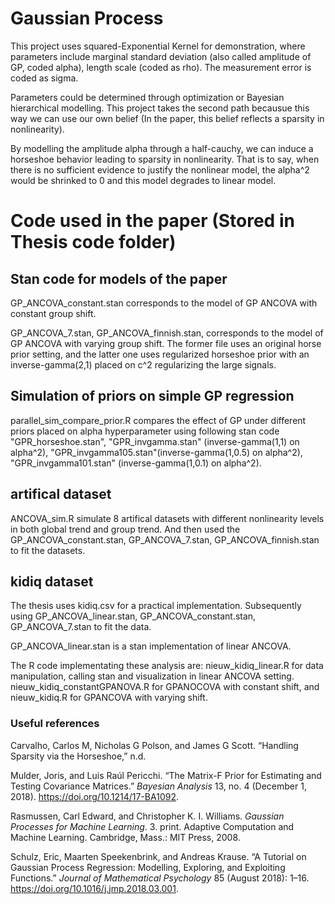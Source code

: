 # Gaussian Process

This project uses squared-Exponential Kernel for demonstration, where parameters include marginal standard deviation (also called amplitude of GP, coded alpha), length scale (coded as rho). The measurement error is coded as sigma.

Parameters could be determined through optimization or Bayesian hierarchical modelling. This project takes the second path becausue this way we can use our own belief (In the paper, this belief reflects a sparsity in nonlinearity).

By modelling the amplitude alpha through a half-cauchy, we can induce a horseshoe behavior leading to sparsity in nonlinearity. That is to say, when there is no sufficient evidence to justify the nonlinear model, the alpha^2 would be shrinked to 0 and this model degrades to linear model.

# Code used in the paper (Stored in Thesis code folder)
## Stan code for models of the paper
GP_ANCOVA_constant.stan corresponds to the model of GP ANCOVA with constant group shift.

GP_ANCOVA_7.stan, GP_ANCOVA_finnish.stan, corresponds to the model of GP ANCOVA with varying group shift. The former file uses an original horse prior setting, and the latter one uses regularized horseshoe prior with an inverse-gamma(2,1) placed on c^2 regularizing the large signals.

## Simulation of priors on simple GP regression
parallel_sim_compare_prior.R compares the effect of GP under different priors placed on alpha hyperparameter using following stan code "GPR_horseshoe.stan", "GPR_invgamma.stan" (inverse-gamma(1,1) on alpha^2), "GPR_invgamma105.stan"(inverse-gamma(1,0.5) on alpha^2), "GPR_invgamma101.stan" (inverse-gamma(1,0.1) on alpha^2).

## artifical dataset 
ANCOVA_sim.R simulate 8 artifical datasets with different nonlinearity levels in both global trend and group trend. And then used the GP_ANCOVA_constant.stan, GP_ANCOVA_7.stan, GP_ANCOVA_finnish.stan to fit the datasets.

## kidiq dataset
The thesis uses kidiq.csv for a practical implementation. Subsequently using GP_ANCOVA_linear.stan, GP_ANCOVA_constant.stan, GP_ANCOVA_7.stan to fit the data. 

GP_ANCOVA_linear.stan is a stan implementation of linear ANCOVA. 

The R code implementating these analysis are: nieuw_kidiq_linear.R for data manipulation, calling stan and visualization in linear ANCOVA setting. nieuw_kidiq_constantGPANOVA.R for GPANOCOVA with constant shift, and nieuw_kidiq.R for GPANCOVA with varying shift.



### Useful references

Carvalho, Carlos M, Nicholas G Polson, and James G Scott. “Handling Sparsity via the Horseshoe,” n.d.

Mulder, Joris, and Luis Raúl Pericchi. “The Matrix-F Prior for Estimating and Testing Covariance Matrices.” *Bayesian Analysis* 13, no. 4 (December 1, 2018). <https://doi.org/10.1214/17-BA1092>.

Rasmussen, Carl Edward, and Christopher K. I. Williams. *Gaussian Processes for Machine Learning*. 3. print. Adaptive Computation and Machine Learning. Cambridge, Mass.: MIT Press, 2008.

Schulz, Eric, Maarten Speekenbrink, and Andreas Krause. “A Tutorial on Gaussian Process Regression: Modelling, Exploring, and Exploiting Functions.” *Journal of Mathematical Psychology* 85 (August 2018): 1–16. <https://doi.org/10.1016/j.jmp.2018.03.001>.
